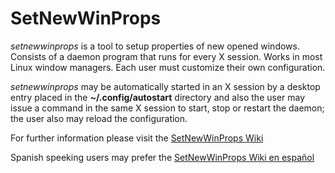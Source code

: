 # SetNewWinProps

*setnewwinprops* is a tool to setup properties of new opened windows.
Consists of a daemon program that runs for every X session. Works in most Linux window managers.
Each user must customize their own configuration.

*setnewwinprops* may be automatically started in an X session
by a desktop entry placed in the **~/.config/autostart** directory
and also the user may issue a command in the same X session
to start, stop or restart the daemon;
the user also may reload the configuration.

For further information please visit the <a target="_blank" rel="noreferrer noopener" href='https://github.com/jordi-pujol/SetNewWinProps/wiki'>SetNewWinProps Wiki</a>

Spanish speeking users may prefer the <a target="_blank" rel="noreferrer noopener" href='https://github.com/jordi-pujol/SetNewWinProps/wiki/Home-espa%C3%B1ol'>SetNewWinProps Wiki  en español</a>
